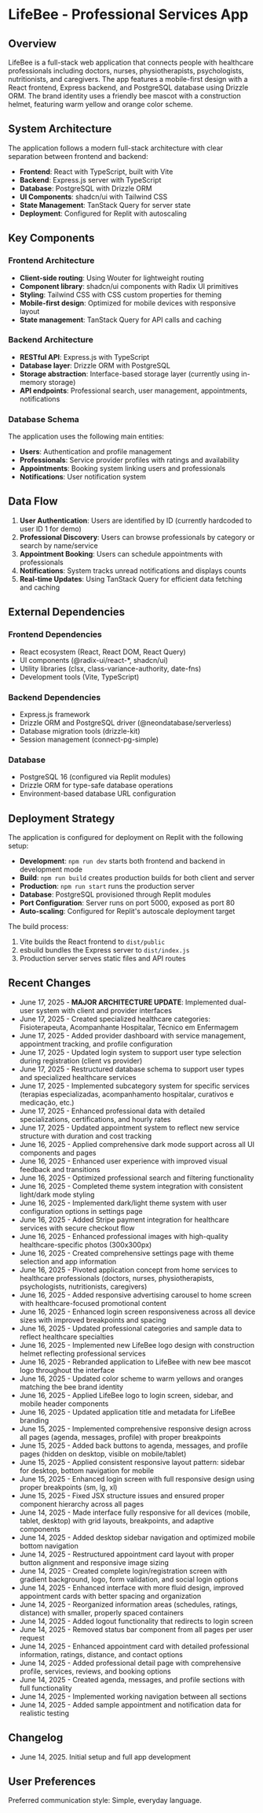 # LifeBee - Professional Services App

## Overview

LifeBee is a full-stack web application that connects people with healthcare professionals including doctors, nurses, physiotherapists, psychologists, nutritionists, and caregivers. The app features a mobile-first design with a React frontend, Express backend, and PostgreSQL database using Drizzle ORM. The brand identity uses a friendly bee mascot with a construction helmet, featuring warm yellow and orange color scheme.

## System Architecture

The application follows a modern full-stack architecture with clear separation between frontend and backend:

- **Frontend**: React with TypeScript, built with Vite
- **Backend**: Express.js server with TypeScript
- **Database**: PostgreSQL with Drizzle ORM
- **UI Components**: shadcn/ui with Tailwind CSS
- **State Management**: TanStack Query for server state
- **Deployment**: Configured for Replit with autoscaling

## Key Components

### Frontend Architecture
- **Client-side routing**: Using Wouter for lightweight routing
- **Component library**: shadcn/ui components with Radix UI primitives
- **Styling**: Tailwind CSS with CSS custom properties for theming
- **Mobile-first design**: Optimized for mobile devices with responsive layout
- **State management**: TanStack Query for API calls and caching

### Backend Architecture
- **RESTful API**: Express.js with TypeScript
- **Database layer**: Drizzle ORM with PostgreSQL
- **Storage abstraction**: Interface-based storage layer (currently using in-memory storage)
- **API endpoints**: Professional search, user management, appointments, notifications

### Database Schema
The application uses the following main entities:
- **Users**: Authentication and profile management
- **Professionals**: Service provider profiles with ratings and availability
- **Appointments**: Booking system linking users and professionals
- **Notifications**: User notification system

## Data Flow

1. **User Authentication**: Users are identified by ID (currently hardcoded to user ID 1 for demo)
2. **Professional Discovery**: Users can browse professionals by category or search by name/service
3. **Appointment Booking**: Users can schedule appointments with professionals
4. **Notifications**: System tracks unread notifications and displays counts
5. **Real-time Updates**: Using TanStack Query for efficient data fetching and caching

## External Dependencies

### Frontend Dependencies
- React ecosystem (React, React DOM, React Query)
- UI components (@radix-ui/react-*, shadcn/ui)
- Utility libraries (clsx, class-variance-authority, date-fns)
- Development tools (Vite, TypeScript)

### Backend Dependencies
- Express.js framework
- Drizzle ORM and PostgreSQL driver (@neondatabase/serverless)
- Database migration tools (drizzle-kit)
- Session management (connect-pg-simple)

### Database
- PostgreSQL 16 (configured via Replit modules)
- Drizzle ORM for type-safe database operations
- Environment-based database URL configuration

## Deployment Strategy

The application is configured for deployment on Replit with the following setup:

- **Development**: `npm run dev` starts both frontend and backend in development mode
- **Build**: `npm run build` creates production builds for both client and server
- **Production**: `npm run start` runs the production server
- **Database**: PostgreSQL provisioned through Replit modules
- **Port Configuration**: Server runs on port 5000, exposed as port 80
- **Auto-scaling**: Configured for Replit's autoscale deployment target

The build process:
1. Vite builds the React frontend to `dist/public`
2. esbuild bundles the Express server to `dist/index.js`
3. Production server serves static files and API routes

## Recent Changes

- June 17, 2025 - **MAJOR ARCHITECTURE UPDATE**: Implemented dual-user system with client and provider interfaces
- June 17, 2025 - Created specialized healthcare categories: Fisioterapeuta, Acompanhante Hospitalar, Técnico em Enfermagem
- June 17, 2025 - Added provider dashboard with service management, appointment tracking, and profile configuration
- June 17, 2025 - Updated login system to support user type selection during registration (client vs provider)
- June 17, 2025 - Restructured database schema to support user types and specialized healthcare services
- June 17, 2025 - Implemented subcategory system for specific services (terapias especializadas, acompanhamento hospitalar, curativos e medicação, etc.)
- June 17, 2025 - Enhanced professional data with detailed specializations, certifications, and hourly rates
- June 17, 2025 - Updated appointment system to reflect new service structure with duration and cost tracking
- June 16, 2025 - Applied comprehensive dark mode support across all UI components and pages
- June 16, 2025 - Enhanced user experience with improved visual feedback and transitions
- June 16, 2025 - Optimized professional search and filtering functionality
- June 16, 2025 - Completed theme system integration with consistent light/dark mode styling
- June 16, 2025 - Implemented dark/light theme system with user configuration options in settings page
- June 16, 2025 - Added Stripe payment integration for healthcare services with secure checkout flow
- June 16, 2025 - Enhanced professional images with high-quality healthcare-specific photos (300x300px)
- June 16, 2025 - Created comprehensive settings page with theme selection and app information
- June 16, 2025 - Pivoted application concept from home services to healthcare professionals (doctors, nurses, physiotherapists, psychologists, nutritionists, caregivers)
- June 16, 2025 - Added responsive advertising carousel to home screen with healthcare-focused promotional content
- June 16, 2025 - Enhanced login screen responsiveness across all device sizes with improved breakpoints and spacing
- June 16, 2025 - Updated professional categories and sample data to reflect healthcare specialties
- June 16, 2025 - Implemented new LifeBee logo design with construction helmet reflecting professional services
- June 16, 2025 - Rebranded application to LifeBee with new bee mascot logo throughout the interface
- June 16, 2025 - Updated color scheme to warm yellows and oranges matching the bee brand identity
- June 16, 2025 - Applied LifeBee logo to login screen, sidebar, and mobile header components
- June 16, 2025 - Updated application title and metadata for LifeBee branding
- June 15, 2025 - Implemented comprehensive responsive design across all pages (agenda, messages, profile) with proper breakpoints
- June 15, 2025 - Added back buttons to agenda, messages, and profile pages (hidden on desktop, visible on mobile/tablet)
- June 15, 2025 - Applied consistent responsive layout pattern: sidebar for desktop, bottom navigation for mobile
- June 15, 2025 - Enhanced login screen with full responsive design using proper breakpoints (sm, lg, xl)
- June 15, 2025 - Fixed JSX structure issues and ensured proper component hierarchy across all pages
- June 14, 2025 - Made interface fully responsive for all devices (mobile, tablet, desktop) with grid layouts, breakpoints, and adaptive components
- June 14, 2025 - Added desktop sidebar navigation and optimized mobile bottom navigation
- June 14, 2025 - Restructured appointment card layout with proper button alignment and responsive image sizing
- June 14, 2025 - Created complete login/registration screen with gradient background, logo, form validation, and social login options
- June 14, 2025 - Enhanced interface with more fluid design, improved appointment cards with better spacing and organization
- June 14, 2025 - Reorganized information areas (schedules, ratings, distance) with smaller, properly spaced containers
- June 14, 2025 - Added logout functionality that redirects to login screen
- June 14, 2025 - Removed status bar component from all pages per user request
- June 14, 2025 - Enhanced appointment card with detailed professional information, ratings, distance, and contact options
- June 14, 2025 - Added professional detail page with comprehensive profile, services, reviews, and booking options
- June 14, 2025 - Created agenda, messages, and profile sections with full functionality
- June 14, 2025 - Implemented working navigation between all sections
- June 14, 2025 - Added sample appointment and notification data for realistic testing

## Changelog

- June 14, 2025. Initial setup and full app development

## User Preferences

Preferred communication style: Simple, everyday language.